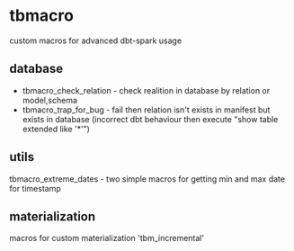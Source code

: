 # tbmacro
custom macros for advanced dbt-spark usage

## database
- tbmacro_check_relation - check realition in database by relation or model,schema
- tbmacro_trap_for_bug - fail then relation isn't exists in manifest but exists in database (incorrect dbt behaviour then execute "show table extended like '*'")

## utils
tbmacro_extreme_dates - two simple macros for getting min and max date for timestamp

## materialization
macros for custom materialization 'tbm_incremental'
